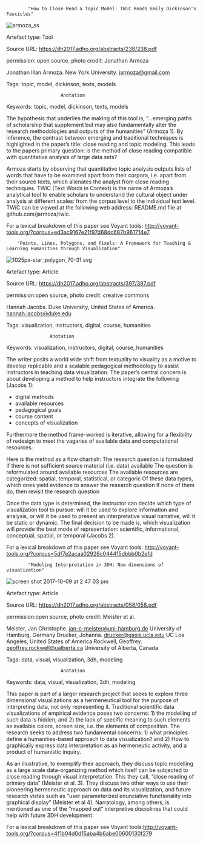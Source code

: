 			"How to Close Read a Topic Model: TWiC Reads Emily Dickinson's Fascicles"
			
						
![armoza_ss](https://user-images.githubusercontent.com/31863148/31349765-95dafd36-acf2-11e7-9098-7ab75665bb80.png)

		

Artefact type: Tool

Source URL: https://dh2017.adho.org/abstracts/238/238.pdf

permission: open source. photo credit: Jonathan Armoza

Jonathan Illan Armoza. New York University. jarmoza@gmail.com

Tags: topic, model, dickinson, texts, models

						Anotation

Keywords: topic, model, dickinson, texts, models

The hypothesis that underlies the making of this tool is, “...emerging paths of scholarship that supplement but may also fundamentally alter the research methodologies and outputs of the humanities” (Armoza 1). By inference, the contrast between emerging and traditional techniques is highlighted in the paper’s title: close reading and topic modeling. This leads to the papers primary question: is the method of close reading compatible with quantitative analysis of large data sets?

Armoza starts by observing that quantitative topic analysis outputs lists of words that have to be examined apart from their corpora, i.e. apart from their source texts, which alienates the analyst from close reading techniques. TWiC (Text Words in Context) is the name of Armoza’s analytical tool to enable scholars to understand the cultural object under analysis at different scales: from the corpus level to the individual text level. TWiC can be viewed at the following web address: README.md file at github.com/jarmoza/twic.

For a lexical breakdown of this paper see Voyant tools: http://voyant-tools.org/?corpus=ed3ac9167e21f97d68dc687b961714e7 








	
		"Points, Lines, Polygons, and Pixels: A Framework for Teaching & Learning Humanities through Visualization"
		

		
		
		
		

![1025px-star_polygon_70-31 svg](https://user-images.githubusercontent.com/31863148/31350788-77bb2e1c-acf6-11e7-8fae-2ad356152b76.png)

 
 
 
Artefact type: Article

Source URL: https://dh2017.adho.org/abstracts/397/397.pdf

permission:open source, photo credit: creative commons

Hannah Jacobs. Duke University, United States of America. hannah.jacobs@duke.edu

Tags: visualization, instructors, digital, course, humanities

					Anotation
					
Keywords: visualization, instructors, digital, course, humanities

The writer posits a world wide shift from textuality to visuality as a motive to develop replicable and a scalable pedagogical methodology to assist instructors in teaching data visualization.
The paper’s central concern is about developing a method to help instructors integrate the following (Jacobs 1):

- digital methods 
- available resources
- pedagogical goals
- course content 
- concepts of visualization  

Furthermore the method frame-worked is iterative, allowing for a flexibility of redesign to meet the vagaries of available data and computational resources. 

Here is the method as a flow chartish:
The research question is formulated
If there is not sufficient source material (i.e. data) available
The question is reformulated around available resources
The available resources are categorized: spatial, temporal, statistical, or categoric
Of these data types, which ones yield evidence to answer the research question
If none of them do, then revisit the research question

Once the data type is determined, the instructor can decide which type of visualization tool to pursue: will it be used to explore information and analysis, or will it be used to present an interpretative visual narrative, will it be static or dynamic. The final decision to be made is, which visualization will provide the best mode of representation: scientific, 
informational, conceptual, spatial, or temporal (Jacobs 2). 

For a lexical breakdown of this paper see Voyant tools: http://voyant-tools.org/?corpus=5df7e2acaa02926c044415dbbb0b2efd 
				
			
			"Modeling Interpretation in 3DH: New dimensions of visualization"
			
		
![screen shot 2017-10-09 at 2 47 03 pm](https://user-images.githubusercontent.com/31863148/31353523-e343be10-ad00-11e7-8d88-6d68f3a2c3be.png)



Artefact type: Article

Source URL: https://dh2017.adho.org/abstracts/058/058.pdf

permission:open source, photo credit: Meister et al.

Meister, Jan Christophe. jan-c-meister@uni-hamburg.de University of Hamburg, Germany
Drucker, Johanna. drucker@gseis.ucla.edu UC Los Angeles, United States of America
Rockwell, Geoffrey. geoffrey.rockwell@ualberta.ca University of Alberta, Canada

Tags: data, visual, visualization, 3dh, modeling

						Anotation

Keywords:  data, visual, visualization, 3dh, modeling

This paper is part of a larger research project that seeks to explore three dimensional visualizations as a hermeneutical tool for the purpose of interpreting data, not only representing it. Traditional scientific data visualizations of empirical evidence poses two concerns: 1) the modelling of such data is hidden, and 2) the lack of specific meaning to such elements as available colors, screen size, i.e. the elements of composition. The research seeks to address two fundamental concerns: 1) what principles define a humanities-based approach to data visualization? and 2) How to graphically express data interpretation as an hermeneutic  activity, and a product of humanistic inquiry. 

As an illustrative, to exemplify their approach, they discuss topic modelling as a large scale data-organizing method which itself can be subjected to close reading through visual interpretation. This they call, “close reading of primary data” (Meister et al. 3). They discuss two other ways to use their pioneering hermeneutic approach on data and its visualization, and future research vistas such as “user  parameterized  enunciative  functionality  into graphical  display” (Meister et al 4). Narratology, among others, is mentioned as one of the “mapped out” interpretive disciplines that could help with future 3DH development.

For a lexical breakdown of this paper see Voyant tools:http://voyant-tools.org/?corpus=4f1b04d0d15aba4b6abe00600130f279

      
      
      
			
